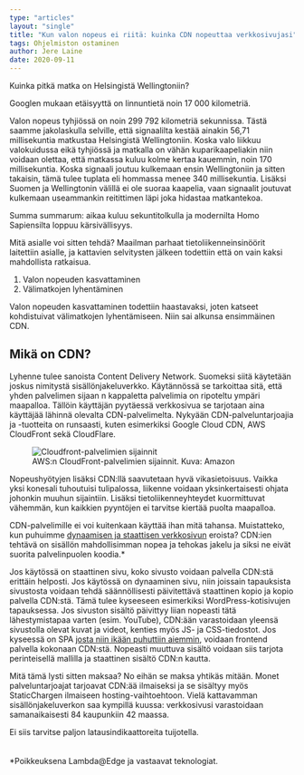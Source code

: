 ```yaml
---
type: "articles"
layout: "single"
title: "Kun valon nopeus ei riitä: kuinka CDN nopeuttaa verkkosivujasi"
tags: Ohjelmiston ostaminen
author: Jere Laine
date: 2020-09-11
---
```


Kuinka pitkä matka on Helsingistä Wellingtoniin?

Googlen mukaan etäisyyttä on linnuntietä noin 17 000 kilometriä.

Valon nopeus tyhjiössä on noin 299 792 kilometriä sekunnissa. Tästä saamme jakolaskulla selville, että signaalilta kestää ainakin 56,71 millisekuntia matkustaa Helsingistä Wellingtoniin. Koska valo liikkuu valokuidussa eikä tyhjiössä ja matkalla on vähän kuparikaapeliakin niin voidaan olettaa, että matkassa kuluu kolme kertaa kauemmin, noin 170 millisekuntia. Koska signaali joutuu kulkemaan ensin Wellingtoniin ja sitten takaisin, tämä tulee tuplata eli hommassa menee 340 millisekuntia. Lisäksi Suomen ja Wellingtonin välillä ei ole suoraa kaapelia, vaan signaalit joutuvat kulkemaan useammankin reitittimen läpi joka hidastaa matkantekoa.

Summa summarum: aikaa kuluu sekuntitolkulla ja modernilta Homo Sapiensilta loppuu kärsivällisyys.

Mitä asialle voi sitten tehdä? Maailman parhaat tietoliikenneinsinöörit laitettiin asialle, ja kattavien selvitysten jälkeen todettiin että on vain kaksi mahdollista ratkaisua.

1. Valon nopeuden kasvattaminen
2. Välimatkojen lyhentäminen

Valon nopeuden kasvattaminen todettiin haastavaksi, joten katseet kohdistuivat välimatkojen lyhentämiseen. Niin sai alkunsa ensimmäinen CDN.

## Mikä on CDN?

Lyhenne tulee sanoista Content Delivery Network. Suomeksi siitä käytetään joskus nimitystä sisällönjakeluverkko. Käytännössä se tarkoittaa sitä, että yhden palvelimen sijaan n kappaletta palvelimia on ripoteltu ympäri maapalloa. Tällöin käyttäjän pyytäessä verkkosivua se tarjotaan aina käyttäjää lähinnä olevalta CDN-palvelimelta. Nykyään CDN-palveluntarjoajia ja -tuotteita on runsaasti, kuten esimerkiksi Google Cloud CDN, AWS CloudFront sekä CloudFlare.

<figure>
<img src="/images/cloudfront.png" alt="Cloudfront-palvelimien sijainnit">
<figcaption>AWS:n CloudFront-palvelimien sijainnit. Kuva: Amazon</figcaption>
</figure>


Nopeushyötyjen lisäksi CDN:llä saavutetaan hyvä vikasietoisuus. Vaikka yksi konesali tuhoutuisi tulipalossa, liikenne voidaan yksinkertaisesti ohjata johonkin muuhun sijaintiin. Lisäksi tietoliikenneyhteydet kuormittuvat vähemmän, kun kaikkien pyyntöjen ei tarvitse kiertää puolta maapalloa.

CDN-palvelimille ei voi kuitenkaan käyttää ihan mitä tahansa. Muistatteko, kun puhuimme [dynaamisen ja staattisen verkkosivun](/artikkelit/mika-on-verkkosivu-osa-1) eroista? CDN:ien tehtävä on  sisällön mahdollisimman nopea ja tehokas jakelu ja siksi ne eivät suorita palvelinpuolen koodia.* 

Jos käytössä on staattinen sivu, koko sivusto voidaan palvella CDN:stä erittäin helposti. Jos käytössä on dynaaminen sivu, niin joissain tapauksista sivustosta voidaan tehdä säännöllisesti päivitettävä staattinen kopio ja kopio palvella CDN:stä. Tämä tulee kyseeseen esimerkiksi WordPress-kotisivujen tapauksessa. Jos sivuston sisältö päivittyy liian nopeasti tätä lähestymistapaa varten (esim. YouTube), CDN:ään varastoidaan yleensä sivustolla olevat kuvat ja videot, kenties myös JS- ja CSS-tiedostot. Jos kyseessä on SPA [josta niin ikään puhuttiin aiemmin](/artikkelit/mika-on-verkkosivu-osa-2), voidaan frontend palvella kokonaan CDN:stä. Nopeasti muuttuva sisältö voidaan siis tarjota perinteisellä mallilla ja staattinen sisältö CDN:n kautta.

Mitä tämä lysti sitten maksaa? No eihän se maksa yhtikäs mitään. Monet palveluntarjoajat tarjoavat CDN:ää ilmaiseksi ja se sisältyy myös StaticChargen ilmaiseen hosting-vaihtoehtoon. Vielä kattavamman sisällönjakeluverkon saa kympillä kuussa: verkkosivusi varastoidaan samanaikaisesti 84 kaupunkiin 42 maassa.

Ei siis tarvitse paljon latausindikaattoreita tuijotella.
<br>
<br>
<br>
*Poikkeuksena Lambda@Edge ja vastaavat teknologiat.